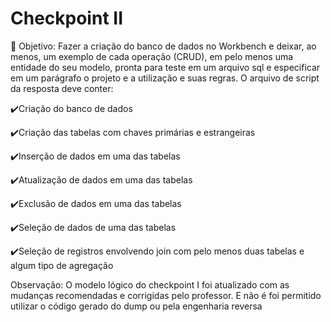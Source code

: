 # Checkpoint II

📝 Objetivo: Fazer a criação do banco de dados no Workbench e deixar, ao menos, um exemplo de cada operação (CRUD), em pelo menos uma entidade do seu modelo, pronta para teste em um arquivo sql e especificar em um parágrafo o projeto e a utilização e suas regras. O arquivo de script da resposta deve conter:

✔️Criação do banco de dados

✔️Criação das tabelas com chaves primárias e estrangeiras

✔️Inserção de dados em uma das tabelas

✔️Atualização de dados em uma das tabelas

✔️Exclusão de dados em uma das tabelas

✔️Seleção de dados de uma das tabelas

✔️Seleção de registros envolvendo join com pelo menos duas tabelas e algum tipo de agregação

Observação: O modelo lógico do checkpoint I foi atualizado com as mudanças recomendadas e corrigidas pelo professor. E não é foi permitido utilizar o código gerado do dump ou pela
engenharia reversa
